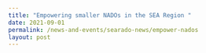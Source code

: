 ```yaml
---
title: "Empowering smaller NADOs in the SEA Region "
date: 2021-09-01
permalink: /news-and-events/searado-news/empower-nados
layout: post
---
```

